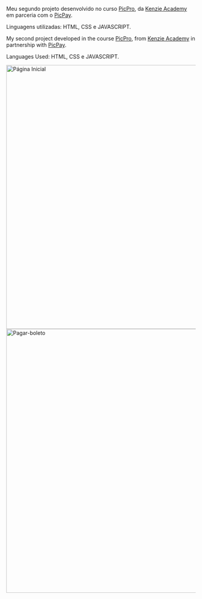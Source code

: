 Meu segundo projeto desenvolvido no curso [PicPro](https://kenzie.com.br/eventos/picpay), da [Kenzie Academy](https://kenzie.com.br/) em parceria com o [PicPay](https://www.picpay.com/site).

Linguagens utilizadas: HTML, CSS e JAVASCRIPT.


My second project developed in the course [PicPro](https://kenzie.com.br/eventos/picpay), from [Kenzie Academy](https://kenzie.com.br/) in partnership with [PicPay]( https://www.picpay.com/site).

Languages Used: HTML, CSS e JAVASCRIPT.

<img width="700" alt="Página Inicial" src="https://user-images.githubusercontent.com/92115377/157114521-203a6866-2c6d-430f-8d09-82e970eb75d2.png">
<img width="700" alt="Pagar-boleto" src="https://user-images.githubusercontent.com/92115377/157115340-ea0cd01f-f110-4851-ae45-72df2d25bf75.png">
